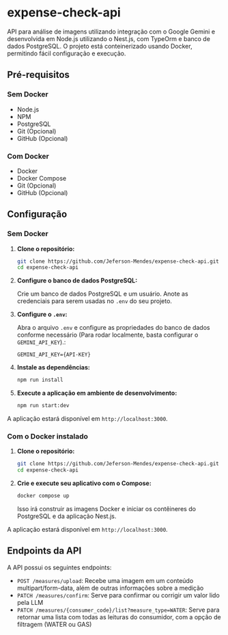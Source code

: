 # expense-check-api

API para análise de imagens utilizando integração com o Google Gemini e desenvolvida em Node.js utilizando o Nest.js, com TypeOrm e banco de dados PostgreSQL. O projeto está conteinerizado usando Docker, permitindo fácil configuração e execução.

## Pré-requisitos

### Sem Docker

- Node.js
- NPM
- PostgreSQL
- Git (Opcional)
- GitHub (Opcional)

### Com Docker

- Docker
- Docker Compose
- Git (Opcional)
- GitHub (Opcional)

## Configuração

### Sem Docker

1. **Clone o repositório:**

    ```bash
    git clone https://github.com/Jeferson-Mendes/expense-check-api.git
    cd expense-check-api
    ```

2. **Configure o banco de dados PostgreSQL:**

    Crie um banco de dados PostgreSQL e um usuário. Anote as credenciais para serem usadas no `.env` do seu projeto.

3. **Configure o `.env`:**

    Abra o arquivo `.env` e configure as propriedades do banco de dados conforme necessário (Para rodar localmente, basta configurar o `GEMINI_API_KEY`).:

    ```properties
    GEMINI_API_KEY={API-KEY}
    ```

4. **Instale as dependências:**

    ```bash
    npm run install
    ```

5. **Execute a aplicação em ambiente de desenvolvimento:**

    ```bash
    npm run start:dev
    ```

A aplicação estará disponível em `http://localhost:3000`.

### Com o Docker instalado

1. **Clone o repositório:**

    ```bash
    git clone https://github.com/Jeferson-Mendes/expense-check-api.git
    cd expense-check-api

3. **Crie e execute seu aplicativo com o Compose:**

    ```bash
    docker compose up
    ```

    Isso irá construir as imagens Docker e iniciar os contêineres do PostgreSQL e da aplicação Nest.js.

A aplicação estará disponível em `http://localhost:3000`.

## Endpoints da API

A API possui os seguintes endpoints:

- `POST /measures/upload`: Recebe uma imagem em um conteúdo multipart/form-data, além de outras informações sobre a medição
- `PATCH /measures/confirm`: Serve para confirmar ou corrigir um valor lido pela LLM
- `PATCH /measures/{consumer_code}/list?measure_type=WATER`: Serve para retornar uma lista com todas as leituras do consumidor, com a opção de filtragem (WATER ou GAS)